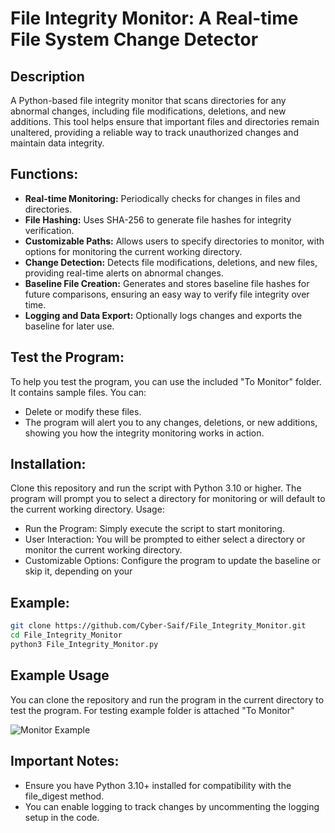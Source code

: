 # File Integrity Monitor: A Real-time File System Change Detector

## Description
A Python-based file integrity monitor that scans directories for any abnormal changes, including file modifications, deletions, and new additions. 
This tool helps ensure that important files and directories remain unaltered, providing a reliable way to track unauthorized changes and maintain data integrity.

## Functions:
- **Real-time Monitoring:** Periodically checks for changes in files and directories.
- **File Hashing:** Uses SHA-256 to generate file hashes for integrity verification.
- **Customizable Paths:** Allows users to specify directories to monitor, with options for monitoring the current working directory.
- **Change Detection:** Detects file modifications, deletions, and new files, providing real-time alerts on abnormal changes.
- **Baseline File Creation:** Generates and stores baseline file hashes for future comparisons, ensuring an easy way to verify file integrity over time.
- **Logging and Data Export:** Optionally logs changes and exports the baseline for later use.

## Test the Program:
To help you test the program, you can use the included "To Monitor" folder. It contains sample files. 
You can:
- Delete or modify these files.
- The program will alert you to any changes, deletions, or new additions, showing you how the integrity monitoring works in action.

## Installation:
Clone this repository and run the script with Python 3.10 or higher. The program will prompt you to select a directory for monitoring or will default to the current working directory.
Usage:
- Run the Program: Simply execute the script to start monitoring.
- User Interaction: You will be prompted to either select a directory or monitor the current working directory.
- Customizable Options: Configure the program to update the baseline or skip it, depending on your

## Example:
``` bash
git clone https://github.com/Cyber-Saif/File_Integrity_Monitor.git
cd File_Integrity_Monitor
python3 File_Integrity_Monitor.py
```


## Example Usage
You can clone the repository and run the program in the current directory to test the program. For testing example folder is attached "To Monitor"

![Monitor Example](https://github.com/user-attachments/assets/96ff99a4-0173-40e3-ad59-00783cbe110b)


## Important Notes:
- Ensure you have Python 3.10+ installed for compatibility with the file_digest method.
- You can enable logging to track changes by uncommenting the logging setup in the code.
